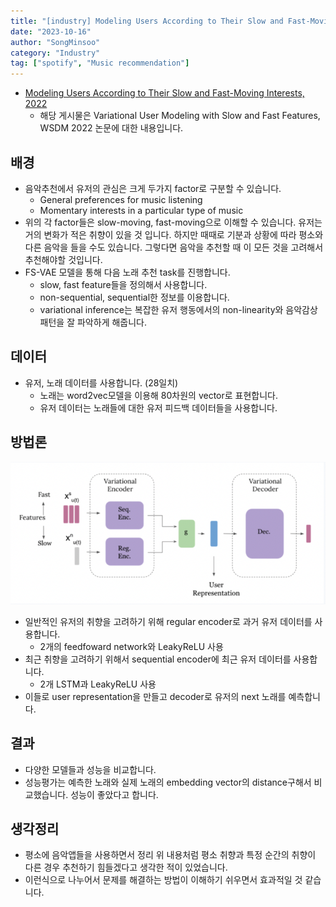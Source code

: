 ```yaml
---
title: "[industry] Modeling Users According to Their Slow and Fast-Moving Interests, 2022"
date: "2023-10-16"
author: "SongMinsoo"
category: "Industry"
tag: ["spotify", "Music recommendation"]
---
```


- [Modeling Users According to Their Slow and Fast-Moving Interests, 2022](https://research.atspotify.com/2022/02/modeling-users-according-to-their-slow-and-fast-moving-interests/)
  - 해당 게시물은 Variational User Modeling with Slow and Fast Features, WSDM 2022 논문에 대한 내용입니다.

## 배경
- 음악추천에서 유저의 관심은 크게 두가지 factor로 구분할 수 있습니다.
  - General preferences for music listening
  - Momentary interests in a particular type of music
- 위의 각 factor들은 slow-moving, fast-moving으로 이해할 수 있습니다. 유저는 거의 변화가 적은 취향이 있을 것 입니다. 하지만 때때로 기분과 상황에 따라 평소와 다른 음악을 들을 수도 있습니다. 그렇다면 음악을 추천할 때 이 모든 것을 고려해서 추천해야할 것입니다.
- FS-VAE 모델을 통해 다음 노래 추천 task를 진행합니다.
  - slow, fast feature들을 정의해서 사용합니다.
  - non-sequential, sequential한 정보를 이용합니다.
  - variational inference는 복잡한 유저 행동에서의 non-linearity와 음악감상 패턴을 잘 파악하게 해줍니다.

## 데이터
- 유저, 노래 데이터를 사용합니다. (28일치)
  - 노래는 word2vec모델을 이용해 80차원의 vector로 표현합니다.
  - 유저 데이터는 노래들에 대한 유저 피드백 데이터들을 사용합니다.

## 방법론
![img](../image/image_industry/spotify_2.png)

- 일반적인 유저의 취향을 고려하기 위해 regular encoder로 과거 유저 데이터를 사용합니다.
  - 2개의 feedfoward network와 LeakyReLU 사용
- 최근 취향을 고려하기 위해서 sequential encoder에 최근 유저 데이터를 사용합니다.
  - 2개 LSTM과 LeakyReLU 사용
- 이들로 user representation을 만들고 decoder로 유저의 next 노래를 예측합니다.

## 결과
- 다양한 모델들과 성능을 비교합니다.
- 성능평가는 예측한 노래와 실제 노래의 embedding vector의 distance구해서 비교했습니다. 성능이 좋았다고 합니다.

## 생각정리
- 평소에 음악앱들을 사용하면서 정리 위 내용처럼 평소 취향과 특정 순간의 취향이 다른 경우 추천하기 힘들겠다고 생각한 적이 있었습니다.
- 이런식으로 나누어서 문제를 해결하는 방법이 이해하기 쉬우면서 효과적일 것 같습니다.
